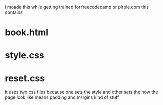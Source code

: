 i moade this while getting trained for freecodecamp or pirple.com
this contains
# book.html
# style.css
# reset.css
it uses two css files because one sets the style and other sets the how the page look like means padding and margins kind of stuff
